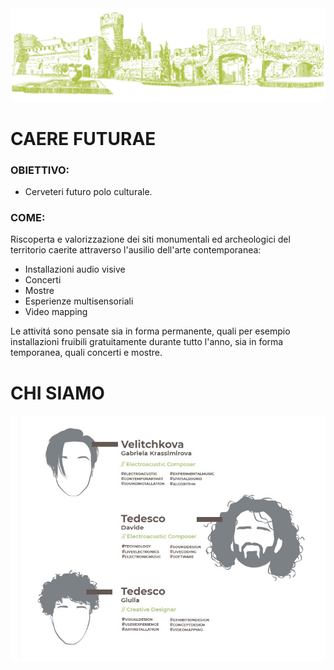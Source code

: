 <img src="https://github.com/Velitch/Caere_Futurae/blob/master/Immagini/Illustrazione_piazza_s_maria_maggiore.jpg">

# CAERE FUTURAE 

### OBIETTIVO: 

- Cerveteri futuro polo culturale.

### COME:

Riscoperta e valorizzazione dei siti monumentali ed archeologici del territorio caerite attraverso l'ausilio dell'arte contemporanea:

- Installazioni audio visive
- Concerti
- Mostre
- Esperienze multisensoriali
- Video mapping

Le attivitá sono pensate sia in forma permanente, quali per esempio installazioni fruibili gratuitamente durante tutto l'anno, sia in forma temporanea, quali concerti e mostre.

# CHI SIAMO

<img src="https://github.com/Velitch/Caere_Futurae/blob/master/Immagini/chi_siamo.jpg">
